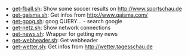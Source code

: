 * [get-fball.sh](https://gist.github.com/b2a4edc8edc4b59eb74b#file-get-fball-sh): Show some soccer results on http://www.sportschau.de
* [get-gaisma.sh](https://gist.github.com/b2a4edc8edc4b59eb74b#file-get-gaisma-sh): Get infos from http://www.gaisma.com/
* [get-goog.sh](https://gist.github.com/b2a4edc8edc4b59eb74b#file-get-goog-sh): goog QUERY... - search google
* [get-netz.sh](https://gist.github.com/b2a4edc8edc4b59eb74b#file-get-netz-sh): Show network connections
* [get-news.sh](https://gist.github.com/b2a4edc8edc4b59eb74b#file-get-news-sh): Wrapper for getting my news
* [get-webheader.sh](https://gist.github.com/b2a4edc8edc4b59eb74b#file-get-webheader-sh): Get webheader
* [get-wetter.sh](https://gist.github.com/b2a4edc8edc4b59eb74b#file-get-wetter-sh): Get infos from http://wetter.tagesschau.de

